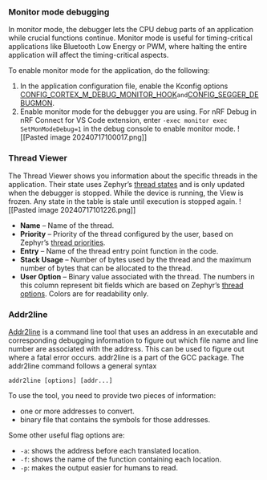 ### Monitor mode debugging
In monitor mode, the debugger lets the CPU debug parts of an application while crucial functions continue. Monitor mode is useful for timing-critical applications like Bluetooth Low Energy or PWM, where halting the entire application will affect the timing-critical aspects.

To enable monitor mode for the application, do the following:
1. In the application configuration file, enable the Kconfig options [CONFIG_CORTEX_M_DEBUG_MONITOR_HOOK](https://developer.nordicsemi.com/nRF_Connect_SDK/doc/latest/kconfig/index.html#CONFIG_CORTEX_M_DEBUG_MONITOR_HOOK)` and `[CONFIG_SEGGER_DEBUGMON](https://developer.nordicsemi.com/nRF_Connect_SDK/doc/latest/kconfig/index.html#CONFIG_SEGGER_DEBUGMON).
2. Enable monitor mode for the debugger you are using. For nRF Debug in nRF Connect for VS Code extension, enter `-exec monitor exec SetMonModeDebug=1` in the debug console to enable monitor mode.
![[Pasted image 20240717100017.png]]

### Thread Viewer
The Thread Viewer shows you information about the specific threads in the application. Their state uses Zephyr’s [thread states](https://developer.nordicsemi.com/nRF_Connect_SDK/doc/latest/zephyr/kernel/services/threads/index.html) and is only updated when the debugger is stopped. While the device is running, the View is frozen. Any state in the table is stale until execution is stopped again.
![[Pasted image 20240717101226.png]]
- **Name** – Name of the thread.
- **Priority** – Priority of the thread configured by the user, based on Zephyr’s [thread priorities](https://developer.nordicsemi.com/nRF_Connect_SDK/doc/latest/zephyr/kernel/services/threads/index.html#thread-priorities).
- **Entry** – Name of the thread entry point function in the code.
- **Stack Usage** – Number of bytes used by the thread and the maximum number of bytes that can be allocated to the thread.
- **User Option** – Binary value associated with the thread. The numbers in this column represent bit fields which are based on Zephyr’s [thread options](https://developer.nordicsemi.com/nRF_Connect_SDK/doc/latest/zephyr/kernel/services/threads/index.html#thread-options). Colors are for readability only.

### Addr2line
[Addr2line](https://man7.org/linux/man-pages/man1/addr2line.1.html) is a command line tool that uses an address in an executable and corresponding debugging information to figure out which file name and line number are associated with the address. This can be used to figure out where a fatal error occurs. addr2line is a part of the GCC package.
The addr2line command follows a general syntax

```c-like
addr2line [options] [addr...]
```

To use the tool, you need to provide two pieces of information:
- one or more addresses to convert.
- binary file that contains the symbols for those addresses.

Some other useful flag options are:
- `-a`: shows the address before each translated location.
- `-f`: shows the name of the function containing each location.
- `-p`: makes the output easier for humans to read.
